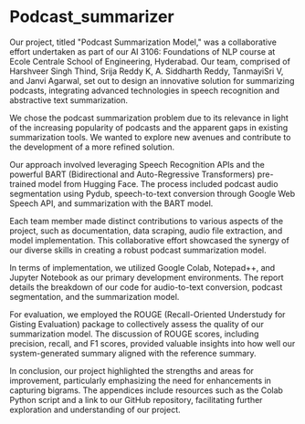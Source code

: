 # Podcast_summarizer
Our project, titled "Podcast Summarization Model," was a collaborative effort undertaken as part of our AI 3106: Foundations of NLP course at Ecole Centrale School of Engineering, Hyderabad. Our team, comprised of Harshveer Singh Thind, Srija Reddy K, A. Siddharth Reddy, TanmayiSri V, and Janvi Agarwal, set out to design an innovative solution for summarizing podcasts, integrating advanced technologies in speech recognition and abstractive text summarization.

We chose the podcast summarization problem due to its relevance in light of the increasing popularity of podcasts and the apparent gaps in existing summarization tools. We wanted to explore new avenues and contribute to the development of a more refined solution.

Our approach involved leveraging Speech Recognition APIs and the powerful BART (Bidirectional and Auto-Regressive Transformers) pre-trained model from Hugging Face. The process included podcast audio segmentation using Pydub, speech-to-text conversion through Google Web Speech API, and summarization with the BART model.

Each team member made distinct contributions to various aspects of the project, such as documentation, data scraping, audio file extraction, and model implementation. This collaborative effort showcased the synergy of our diverse skills in creating a robust podcast summarization model.

In terms of implementation, we utilized Google Colab, Notepad++, and Jupyter Notebook as our primary development environments. The report details the breakdown of our code for audio-to-text conversion, podcast segmentation, and the summarization model.

For evaluation, we employed the ROUGE (Recall-Oriented Understudy for Gisting Evaluation) package to collectively assess the quality of our summarization model. The discussion of ROUGE scores, including precision, recall, and F1 scores, provided valuable insights into how well our system-generated summary aligned with the reference summary.

In conclusion, our project highlighted the strengths and areas for improvement, particularly emphasizing the need for enhancements in capturing bigrams. The appendices include resources such as the Colab Python script and a link to our GitHub repository, facilitating further exploration and understanding of our project.
